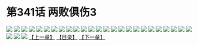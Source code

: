 # 第341话 两败俱伤3
![](https://s1.baozimh.com/scomic/sanyanxiaotianlu-samanhua/0/340-8k2j/1.jpg)
![](https://s1.baozimh.com/scomic/sanyanxiaotianlu-samanhua/0/340-8k2j/2.jpg)
![](https://s1.baozimh.com/scomic/sanyanxiaotianlu-samanhua/0/340-8k2j/3.jpg)
![](https://s1.baozimh.com/scomic/sanyanxiaotianlu-samanhua/0/340-8k2j/4.jpg)
![](https://s1.baozimh.com/scomic/sanyanxiaotianlu-samanhua/0/340-8k2j/5.jpg)
![](https://s1.baozimh.com/scomic/sanyanxiaotianlu-samanhua/0/340-8k2j/6.jpg)
![](https://s1.baozimh.com/scomic/sanyanxiaotianlu-samanhua/0/340-8k2j/7.jpg)
![](https://s1.baozimh.com/scomic/sanyanxiaotianlu-samanhua/0/340-8k2j/8.jpg)
![](https://s1.baozimh.com/scomic/sanyanxiaotianlu-samanhua/0/340-8k2j/9.jpg)
![](https://s1.baozimh.com/scomic/sanyanxiaotianlu-samanhua/0/340-8k2j/10.jpg)
![](https://s1.baozimh.com/scomic/sanyanxiaotianlu-samanhua/0/340-8k2j/11.jpg)
![](https://s1.baozimh.com/scomic/sanyanxiaotianlu-samanhua/0/340-8k2j/12.jpg)
![](https://s1.baozimh.com/scomic/sanyanxiaotianlu-samanhua/0/340-8k2j/13.jpg)
![](https://s1.baozimh.com/scomic/sanyanxiaotianlu-samanhua/0/340-8k2j/14.jpg)
![](https://s1.baozimh.com/scomic/sanyanxiaotianlu-samanhua/0/340-8k2j/15.jpg)
![](https://s1.baozimh.com/scomic/sanyanxiaotianlu-samanhua/0/340-8k2j/16.jpg)
![](https://s1.baozimh.com/scomic/sanyanxiaotianlu-samanhua/0/340-8k2j/17.jpg)
![](https://s1.baozimh.com/scomic/sanyanxiaotianlu-samanhua/0/340-8k2j/18.jpg)
![](https://s1.baozimh.com/scomic/sanyanxiaotianlu-samanhua/0/340-8k2j/19.jpg)
![](https://s1.baozimh.com/scomic/sanyanxiaotianlu-samanhua/0/340-8k2j/20.jpg)
![](https://s1.baozimh.com/scomic/sanyanxiaotianlu-samanhua/0/340-8k2j/21.jpg)
![](https://s1.baozimh.com/scomic/sanyanxiaotianlu-samanhua/0/340-8k2j/22.jpg)
![](https://s1.baozimh.com/scomic/sanyanxiaotianlu-samanhua/0/340-8k2j/23.jpg)
![](https://s1.baozimh.com/scomic/sanyanxiaotianlu-samanhua/0/340-8k2j/24.jpg)
![](https://s1.baozimh.com/scomic/sanyanxiaotianlu-samanhua/0/340-8k2j/25.jpg)
![](https://s1.baozimh.com/scomic/sanyanxiaotianlu-samanhua/0/340-8k2j/26.jpg)
![](https://s1.baozimh.com/scomic/sanyanxiaotianlu-samanhua/0/340-8k2j/27.jpg)
![](https://s1.baozimh.com/scomic/sanyanxiaotianlu-samanhua/0/340-8k2j/28.jpg)
[【上一章】](./340.md)
[【目录】](./README.md)
[【下一章】](./342.md)

